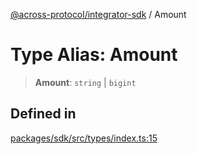 [@across-protocol/integrator-sdk](../README.md) / Amount

# Type Alias: Amount

> **Amount**: `string` \| `bigint`

## Defined in

[packages/sdk/src/types/index.ts:15](https://github.com/across-protocol/toolkit/blob/fa61c35c7597804e093096de254dbc326f096003/packages/sdk/src/types/index.ts#L15)
